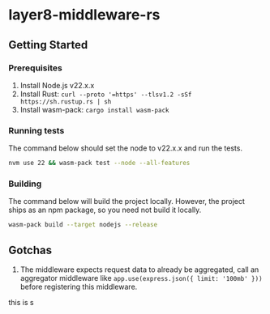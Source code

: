 # layer8-middleware-rs

## Getting Started

### Prerequisites

1. Install Node.js v22.x.x
2. Install Rust: `curl --proto '=https' --tlsv1.2 -sSf https://sh.rustup.rs | sh`
3. Install wasm-pack: `cargo install wasm-pack`

### Running tests

The command below should set the node to v22.x.x and run the tests.

```bash
nvm use 22 && wasm-pack test --node --all-features
```

### Building

The command below will build the project locally. However, the project ships as an npm package, so you need not build it locally.

```bash
wasm-pack build --target nodejs --release
```

## Gotchas

1. The middleware expects request data to already be aggregated, call an aggregator middleware like `app.use(express.json({ limit: '100mb' }))` before registering this middleware.

this is s